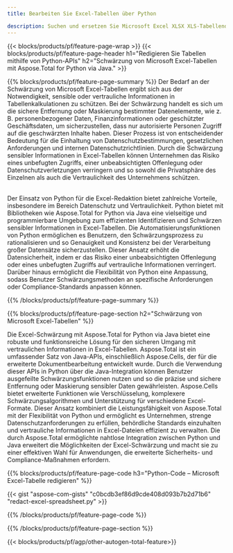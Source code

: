 ```yaml
---
title: Bearbeiten Sie Excel-Tabellen über Python 

description: Suchen und ersetzen Sie Microsoft Excel XLSX XLS-Tabellendaten über Ihre Python-Anwendung.
---
```


{{< blocks/products/pf/feature-page-wrap >}}
{{< blocks/products/pf/feature-page-header h1="Redigieren Sie Tabellen mithilfe von Python-APIs" h2="Schwärzung von Microsoft Excel-Tabellen mit Aspose.Total for Python via Java." >}}

{{% blocks/products/pf/feature-page-summary %}}
Der Bedarf an der Schwärzung von Microsoft Excel-Tabellen ergibt sich aus der Notwendigkeit, sensible oder vertrauliche Informationen in Tabellenkalkulationen zu schützen. Bei der Schwärzung handelt es sich um die sichere Entfernung oder Maskierung bestimmter Datenelemente, wie z. B. personenbezogener Daten, Finanzinformationen oder geschützter Geschäftsdaten, um sicherzustellen, dass nur autorisierte Personen Zugriff auf die geschwärzten Inhalte haben. Dieser Prozess ist von entscheidender Bedeutung für die Einhaltung von Datenschutzbestimmungen, gesetzlichen Anforderungen und internen Datenschutzrichtlinien. Durch die Schwärzung sensibler Informationen in Excel-Tabellen können Unternehmen das Risiko eines unbefugten Zugriffs, einer unbeabsichtigten Offenlegung oder Datenschutzverletzungen verringern und so sowohl die Privatsphäre des Einzelnen als auch die Vertraulichkeit des Unternehmens schützen. <br /><br />

Der Einsatz von Python für die Excel-Redaktion bietet zahlreiche Vorteile, insbesondere im Bereich Datenschutz und Vertraulichkeit. Python bietet mit Bibliotheken wie Aspose.Total for Python via Java eine vielseitige und programmierbare Umgebung zum effizienten Identifizieren und Schwärzen sensibler Informationen in Excel-Tabellen. Die Automatisierungsfunktionen von Python ermöglichen es Benutzern, den Schwärzungsprozess zu rationalisieren und so Genauigkeit und Konsistenz bei der Verarbeitung großer Datensätze sicherzustellen. Dieser Ansatz erhöht die Datensicherheit, indem er das Risiko einer unbeabsichtigten Offenlegung oder eines unbefugten Zugriffs auf vertrauliche Informationen verringert. Darüber hinaus ermöglicht die Flexibilität von Python eine Anpassung, sodass Benutzer Schwärzungsmethoden an spezifische Anforderungen oder Compliance-Standards anpassen können.

{{% /blocks/products/pf/feature-page-summary  %}}

{{% blocks/products/pf/feature-page-section  h2="Schwärzung von Microsoft Excel-Tabellen" %}}

Die Excel-Schwärzung mit Aspose.Total for Python via Java bietet eine robuste und funktionsreiche Lösung für den sicheren Umgang mit vertraulichen Informationen in Excel-Tabellen. Aspose.Total ist ein umfassender Satz von Java-APIs, einschließlich Aspose.Cells, der für die erweiterte Dokumentbearbeitung entwickelt wurde. Durch die Verwendung dieser APIs in Python über die Java-Integration können Benutzer ausgefeilte Schwärzungsfunktionen nutzen und so die präzise und sichere Entfernung oder Maskierung sensibler Daten gewährleisten. Aspose.Cells bietet erweiterte Funktionen wie Verschlüsselung, komplexere Schwärzungsalgorithmen und Unterstützung für verschiedene Excel-Formate. Dieser Ansatz kombiniert die Leistungsfähigkeit von Aspose.Total mit der Flexibilität von Python und ermöglicht es Unternehmen, strenge Datenschutzanforderungen zu erfüllen, behördliche Standards einzuhalten und vertrauliche Informationen in Excel-Dateien effizient zu verwalten. Die durch Aspose.Total ermöglichte nahtlose Integration zwischen Python und Java erweitert die Möglichkeiten der Excel-Schwärzung und macht sie zu einer effektiven Wahl für Anwendungen, die erweiterte Sicherheits- und Compliance-Maßnahmen erfordern.

{{% blocks/products/pf/feature-page-code h3="Python-Code – Microsoft Excel-Tabelle redigieren" %}}

{{< gist "aspose-com-gists" "c0bcdb3ef86d9cde408d093b7b2d71b6" "redact-excel-spreadsheet.py" >}}

{{% /blocks/products/pf/feature-page-code  %}}

{{% /blocks/products/pf/feature-page-section %}}

{{< blocks/products/pf/agp/other-autogen-total-feature>}}